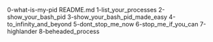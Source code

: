 0-what-is-my-pid
README.md
1-list_your_processes
2-show_your_bash_pid
3-show_your_bash_pid_made_easy
4-to_infinity_and_beyond
5-dont_stop_me_now
6-stop_me_if_you_can
7-highlander
8-beheaded_process
